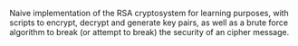 Naive implementation of the RSA cryptosystem for learning purposes, with scripts to encrypt, decrypt and generate key pairs, as well as a brute force algorithm to break (or attempt to break) the security of an cipher message.
